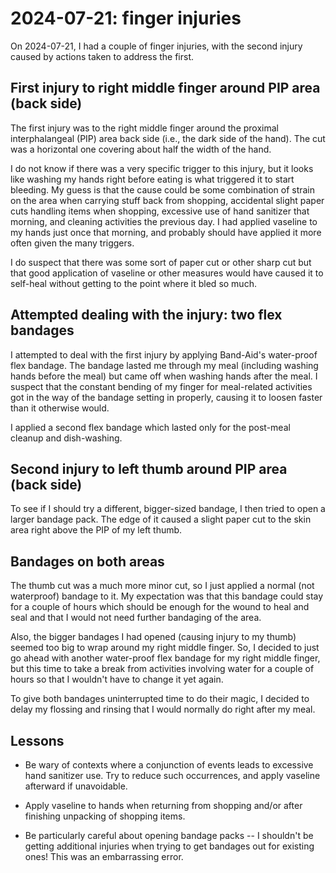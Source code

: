 # 2024-07-21: finger injuries

On 2024-07-21, I had a couple of finger injuries, with the second
injury caused by actions taken to address the first.

## First injury to right middle finger around PIP area (back side)

The first injury was to the right middle finger around the proximal
interphalangeal (PIP) area back side (i.e., the dark side of the
hand). The cut was a horizontal one covering about half the width of
the hand.

I do not know if there was a very specific trigger to this injury, but
it looks like washing my hands right before eating is what triggered
it to start bleeding. My guess is that the cause could be some
combination of strain on the area when carrying stuff back from
shopping, accidental slight paper cuts handling items when shopping,
excessive use of hand sanitizer that morning, and cleaning activities
the previous day. I had applied vaseline to my hands just once that
morning, and probably should have applied it more often given the many
triggers.

I do suspect that there was some sort of paper cut or other sharp cut
but that good application of vaseline or other measures would have
caused it to self-heal without getting to the point where it bled so
much.

## Attempted dealing with the injury: two flex bandages

I attempted to deal with the first injury by applying Band-Aid's
water-proof flex bandage. The bandage lasted me through my meal
(including washing hands before the meal) but came off when washing
hands after the meal. I suspect that the constant bending of my finger
for meal-related activities got in the way of the bandage setting in
properly, causing it to loosen faster than it otherwise would.

I applied a second flex bandage which lasted only for the post-meal
cleanup and dish-washing.

## Second injury to left thumb around PIP area (back side)

To see if I should try a different, bigger-sized bandage, I then tried
to open a larger bandage pack. The edge of it caused a slight paper
cut to the skin area right above the PIP of my left thumb.

## Bandages on both areas

The thumb cut was a much more minor cut, so I just applied a normal
(not waterproof) bandage to it. My expectation was that this bandage
could stay for a couple of hours which should be enough for the wound
to heal and seal and that I would not need further bandaging of the
area.

Also, the bigger bandages I had opened (causing injury to my thumb)
seemed too big to wrap around my right middle finger. So, I decided to
just go ahead with another water-proof flex bandage for my right
middle finger, but this time to take a break from activities involving
water for a couple of hours so that I wouldn't have to change it yet
again.

To give both bandages uninterrupted time to do their magic, I decided
to delay my flossing and rinsing that I would normally do right after
my meal.

## Lessons

* Be wary of contexts where a conjunction of events leads to excessive
  hand sanitizer use. Try to reduce such occurrences, and apply
  vaseline afterward if unavoidable.

* Apply vaseline to hands when returning from shopping and/or after
  finishing unpacking of shopping items.

* Be particularly careful about opening bandage packs -- I shouldn't
  be getting additional injuries when trying to get bandages out for
  existing ones! This was an embarrassing error.
